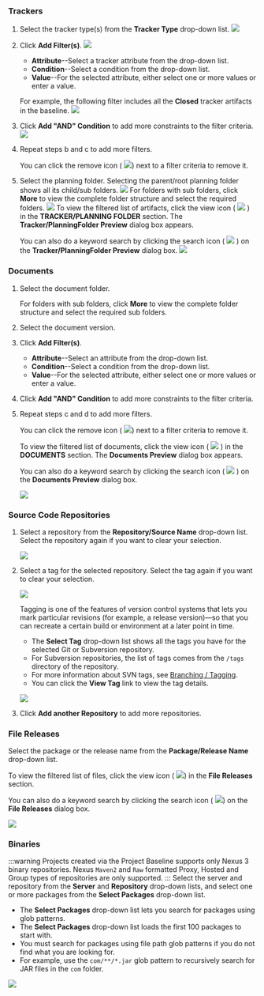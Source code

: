 ### Trackers
   1. Select the tracker type(s) from the **Tracker Type** drop-down list.
      ![](/docs/assets/images/baseline-tracker-type.png)
   2. Click **Add Filter(s)**.
      ![](/docs/assets/images/tracker-type-add-filter.png)       
      * **Attribute**--Select a tracker attribute from the drop-down list.
      * **Condition**--Select a condition from the drop-down list. 
      * **Value**--For the selected attribute, either select one or more values or enter a value.

      For example, the following filter includes all the **Closed** tracker artifacts in the baseline.
      ![](/docs/assets/images/tracker-type-add-filter-2.png)
   3. Click **Add "AND" Condition** to add more constraints to the filter criteria.
      ![](/docs/assets/images/baseline-tracker-type-add-condition.png)
   4. Repeat steps b and c to add more filters.
      
      You can click the remove icon ( ![](/docs/assets/images/baseline-cancel.png)) next to a filter criteria to remove it.      
   5. Select the planning folder. Selecting the parent/root planning folder shows all its child/sub folders. 
      ![](/docs/assets/images/baseline-planning-folder-filter.png)
      For folders with sub folders, click **More** to view the complete folder structure and select the required folders.
      ![](/docs/assets/images/baseline-planning-folder-filter-2.png) 
      To view the filtered list of artifacts, click the view icon ( ![](/docs/assets/images/view-link.png) ) in the **TRACKER/PLANNING FOLDER** section. The **Tracker/PlanningFolder Preview** dialog box appears.

      You can also do a keyword search by clicking the search icon ( ![](/docs/assets/images/search-baseline-button.png) ) on the **Tracker/PlanningFolder Preview** dialog box.
      ![](/docs/assets/images/baseline-tracker-artifacts-preview.png)
   
### Documents
   1. Select the document folder. 

      For folders with sub folders, click **More** to view the complete folder structure and select the required sub folders.
   2. Select the document version.
   3. Click **Add Filter(s)**.
      * **Attribute**--Select an attribute from the drop-down list.
      * **Condition**--Select a condition from the drop-down list. 
      * **Value**--For the selected attribute, either select one or more values or enter a value.
   4. Click **Add "AND" Condition** to add more constraints to the filter criteria.
   5. Repeat steps c and d to add more filters.
   
      You can click the remove icon ( ![](/docs/assets/images/baseline-cancel.png)) next to a filter criteria to remove it.
   
      To view the filtered list of documents, click the view icon ( ![](/docs/assets/images/view-link.png) ) in the **DOCUMENTS** section. The **Documents Preview** dialog box appears.

      You can also do a keyword search by clicking the search icon ( ![](/docs/assets/images/search-baseline-button.png) ) on the **Documents Preview** dialog box.
      
      ![](/docs/assets/images/baseline-documents-preview.png)

### Source Code Repositories
   1. Select a repository from the **Repository/Source Name** drop-down list. Select the repository again if you want to clear your selection.

      ![](/docs/assets/images/baseline-scm-repository.png)

   2. Select a tag for the selected repository. Select the tag again if you want to clear your selection.

      ![](/docs/assets/images/baseline-scm-tags.png)

      <!-- [artf396198] Source Code filter for Project Baseline creation in case of Subversion repository -->
      Tagging is one of the features of version control systems that lets you mark particular revisions (for example, a release version)—so that you can recreate a certain build or environment at a later point in time.

      * The **Select Tag** drop-down list shows all the tags you have for the selected Git or Subversion repository.
      * For Subversion repositories, the list of tags comes from the `/tags` directory of the repository.
      * For more information about SVN tags, see [Branching / Tagging](https://tortoisesvn.net/docs/release/TortoiseSVN_en/tsvn-dug-branchtag.html).
      * You can click the **View Tag** link to view the tag details.

      ![](/docs/assets/images/baseline-scm-view-tag.png)

   3. Click **Add another Repository** to add more repositories.

### File Releases
   Select the package or the release name from the **Package/Release Name** drop-down list.

   To view the filtered list of files, click the view icon ( ![](/docs/assets/images/view-link.png)) in the **File Releases** section.

   You can also do a keyword search by clicking the search icon ( ![](/docs/assets/images/search-baseline-button.png)) on the **File Releases** dialog box.

   ![](/docs/assets/images/baseline-filerelease-preview.png)

### Binaries
   :::warning
   Projects created via the Project Baseline supports only Nexus 3 binary repositories. Nexus `Maven2` and `Raw` formatted Proxy, Hosted and Group types of repositories are only supported.
   :::
   Select the server and repository from the **Server** and **Repository** drop-down lists, and select one or more packages from the **Select Packages** drop-down list.

   * The **Select Packages** drop-down list lets you search for packages using glob patterns. 
   * The **Select Packages** drop-down list loads the first 100 packages to start with. 
   * You must search for packages using file path glob patterns if you do not find what you are looking for.
   * For example, use the `com/**/*.jar` glob pattern to recursively search for JAR files in the `com` folder.

   ![](/docs/assets/images/210-glob-binaries-01.png)